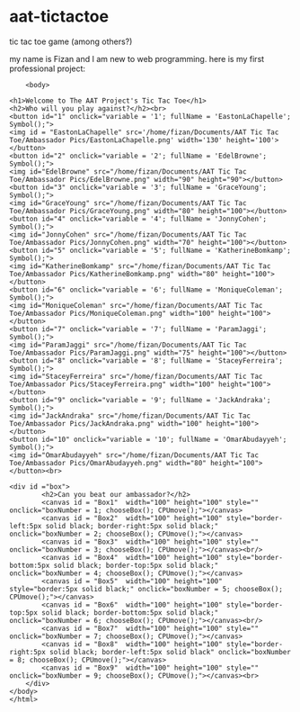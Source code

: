 aat-tictactoe
================

tic tac toe game (among others?)

my name is Fizan and I am new to web programming. here is my first professional project:

<!DOCTYPE HTML>
<html>
<head><link rel="stylesheet" type="text/css" href="ttt.css"/>

<script>

		var a, box, c, context, content, filled, winCombo;
		var turn = 0;
		var playerTurn, CPUturn, sym, variable, fullName, boxNumber, CPUbox, CPUnumber, CPUc, CPUcontext;
		var BoxesFilled = 0;
		window.onload=function()
		{			
			filled = new Array();
			content = new Array();
			winCombo = [[1,2,3],[4,5,6],[7,8,9],[1,4,7],[2,5,8],[3,6,9],[1,5,9],[3,5,7]];

			for(var i = 1; i < 10; i++)
			{
			filled[i] = false;
			content[i] = '';
			}
		}
		
		function Symbol() {
		
			document.getElementById(fullName).src = '/home/fizan/Documents/AAT Tic Tac Toe/Ambassador Pics/O.gif';			
			if (document.getElementById('1').hidden != true) document.getElementById('1').style.visibility = 'hidden';
			if (document.getElementById('2').hidden != true) document.getElementById('2').style.visibility = 'hidden';
			if (document.getElementById('3').hidden != true) document.getElementById('3').style.visibility = 'hidden';
			if (document.getElementById('4').hidden != true) document.getElementById('4').style.visibility = 'hidden';
			if (document.getElementById('5').hidden != true) document.getElementById('5').style.visibility = 'hidden';
			if (document.getElementById('6').hidden != true) document.getElementById('6').style.visibility = 'hidden';
			if (document.getElementById('7').hidden != true) document.getElementById('7').style.visibility = 'hidden';
			if (document.getElementById('8').hidden != true) document.getElementById('8').style.visibility = 'hidden';
			if (document.getElementById('9').hidden != true) document.getElementById('9').style.visibility = 'hidden';
			if (document.getElementById('10').hidden != true) document.getElementById('10').style.visibility = 'hidden';
			}

		function chooseBox()
		{
			
			box = "Box" + boxNumber;
			c = document.getElementById(box);
			context = c.getContext("2d");
		
			if(filled[boxNumber] == false)
			{
				if(turn % 2 == 0)
				{
				content[boxNumber] = 'X';
				var Ximage = new Image();
				Ximage.src = '/home/fizan/Documents/AAT.jpg';
				Ximage.onload = function() {
				context.drawImage(Ximage, -5, 20);
				checkWin(content[boxNumber]);	
				};
				}
				
 				turn++; 
 				playerTurn = !playerTurn; 
 				CPUturn = !CPUturn; 
 				filled[boxNumber] = true; 
 				BoxesFilled++;
				
				if(BoxesFilled >= 9)
				{
					alert("Tie game. You both stink!");
					location.reload(true);
				}
			}
			else if(filled[boxNumber] == true) alert("What are you trying? That space is taken, dummy!");
			else alert("ERROR");
		}
		
		function CPUboxNumber() {
			if (filled[5] == false) return CPUnumber = 5;

			if ((filled[1] == true && (filled[7] == true || filled[9] == true) && filled [4] == true && 
			filled[5] == true && filled[6] == false && filled[8] == false) && (content[1] == content[9] || content[1] == content[7]) && (content[4] == content[5]) && (filled[6] == false)) return CPUnumber = 6;

			if ((filled[1] == true && filled[3] == true && filled[8] == true && filled[2] == true && 
			filled[5] == true) && (content[1] == content[3] && content[3] == content[8] && content[2] == content[5]) && filled[6] == false)
			return CPUnumber == 6;
		
			for (var z = 0; z < 8; z++) {  
				if ((filled[winCombo[z][1]] == true) && (filled[winCombo[z][2]] == true) 
				&& (content[winCombo[z][1]] == content[winCombo[z][2]]) && (filled[winCombo[z][0]] == false)) 
				return CPUnumber = winCombo[z][0];
				else if ((filled[winCombo[z][0]] == true) && (filled[winCombo[z][2]] == true) 
				&& (content[winCombo[z][0]] == content[winCombo[z][2]]) && (filled[winCombo[z][1]] == false)) 
				return CPUnumber = winCombo[z][1];
				else if ((filled[winCombo[z][0]] == true) && (filled[winCombo[z][1]] == true) 
				&& (content[winCombo[z][0]] == content[winCombo[z][1]]) && (filled[winCombo[z][2]] == false)) 
				return CPUnumber = winCombo[z][2];
			} 
			
			if ((filled[1] == true && filled[2] == true) && (content[1] != content[2])) return CPUnumber = 5;
			else if (((filled[1] == true && filled[5] == true && filled[9] == true) && 
			(content[1] == content[9]) && (content[5] != content[9]))
			|| ((filled[3] == true && filled[5] == true && filled[7] == true) &&
			(content[3] == content[7]) && (content[5] != content[7]))) {
			if (filled[4] == false) return CPUnumber = 4;
			else if (filled[6] == false) return CPUnumber = 6;
			} 		
			
			else if (filled[1] == false) return CPUnumber = 1;
			else if (filled[3] == false) return CPUnumber = 3;
			else if (filled[7] == false) return CPUnumber = 7;
			else if (filled[9] == false) return CPUnumber = 9;
			else if (filled[5] == false) return CPUnumber = 5;
		}
		
		function CPUmove() 
		{
			CPUboxNumber();		
			box = "Box" + CPUnumber;
			CPUc = document.getElementById(box);
			CPUcontext = CPUc.getContext("2d");
		
			if(filled[CPUnumber] == false)
			{
				if(turn % 2 != 0)
				{
				content[CPUnumber] = 'O';				
				var Oimage = new Image();
				Oimage.src = '/home/fizan/Documents/AAT Tic Tac Toe/Ambassador Pics/' + fullName + '.png';
				Oimage.onload = function() {
				CPUcontext.drawImage(Oimage, 2.5, 2.5);
				checkWin(content[CPUnumber]);	
				};
				}

 				turn++; 
 				playerTurn = !playerTurn; 
 				CPUturn = !CPUturn; 
 				filled[CPUnumber] = true; 
 				BoxesFilled++;
				
				if(BoxesFilled >= 9)
				{
					alert("Tie game. You both stink!");
					location.reload(true);
				}
			}
		}
			
		function checkWin(symbol)
		{		
			for(var j = 0; j < winCombo.length; j++)
			{
			if(content[winCombo[j][0]] == symbol && content[winCombo[j][1]] == symbol &&
			content[winCombo[j][2]] == symbol)
			{
				alert(symbol + " Wins!");
				location.reload(true);
			}
		}
		}
		
		</script></head>
		<body>

	<h1>Welcome to The AAT Project's Tic Tac Toe</h1>
	<h2>Who will you play against?</h2><br>
	<button id="1" onclick="variable = '1'; fullName = 'EastonLaChapelle'; Symbol();">
	<img id = "EastonLaChapelle" src='/home/fizan/Documents/AAT Tic Tac Toe/Ambassador Pics/EastonLaChapelle.png' width='130' height='100'></button>
	<button id="2" onclick="variable = '2'; fullName = 'EdelBrowne'; Symbol();">
	<img id="EdelBrowne" src="/home/fizan/Documents/AAT Tic Tac Toe/Ambassador Pics/EdelBrowne.png" width="90" height="90"></button>
	<button id="3" onclick="variable = '3'; fullName = 'GraceYoung'; Symbol();">
	<img id="GraceYoung" src="/home/fizan/Documents/AAT Tic Tac Toe/Ambassador Pics/GraceYoung.png" width="80" height="100"></button>
	<button id="4" onclick="variable = '4'; fullName = 'JonnyCohen'; Symbol();">
	<img id="JonnyCohen" src="/home/fizan/Documents/AAT Tic Tac Toe/Ambassador Pics/JonnyCohen.png" width="70" height="100"></button>
	<button id="5" onclick="variable = '5'; fullName = 'KatherineBomkamp'; Symbol();">
	<img id="KatherineBomkamp" src="/home/fizan/Documents/AAT Tic Tac Toe/Ambassador Pics/KatherineBomkamp.png" width="80" height="100"></button>
	<button id="6" onclick="variable = '6'; fullName = 'MoniqueColeman'; Symbol();">
	<img id="MoniqueColeman" src="/home/fizan/Documents/AAT Tic Tac Toe/Ambassador Pics/MoniqueColeman.png" width="100" height="100"></button>
	<button id="7" onclick="variable = '7'; fullName = 'ParamJaggi'; Symbol();">
	<img id="ParamJaggi" src="/home/fizan/Documents/AAT Tic Tac Toe/Ambassador Pics/ParamJaggi.png" width="75" height="100"></button>
	<button id="8" onclick="variable = '8'; fullName = 'StaceyFerreira'; Symbol();">
	<img id="StaceyFerreira" src="/home/fizan/Documents/AAT Tic Tac Toe/Ambassador Pics/StaceyFerreira.png" width="100" height="100"></button>
	<button id="9" onclick="variable = '9'; fullName = 'JackAndraka'; Symbol();">
	<img id="JackAndraka" src="/home/fizan/Documents/AAT Tic Tac Toe/Ambassador Pics/JackAndraka.png" width="100" height="100"></button>	
	<button id="10" onclick="variable = '10'; fullName = 'OmarAbudayyeh'; Symbol();">
	<img id="OmarAbudayyeh" src="/home/fizan/Documents/AAT Tic Tac Toe/Ambassador Pics/OmarAbudayyeh.png" width="80" height="100"></button><br>

	<div id ="box">
			<h2>Can you beat our ambassador?</h2>
			<canvas id = "Box1"  width="100" height="100" style="" onclick="boxNumber = 1; chooseBox(); CPUmove();"></canvas>
			<canvas id = "Box2"  width="100" height="100" style="border-left:5px solid black; border-right:5px solid black;" onclick="boxNumber = 2; chooseBox(); CPUmove();"></canvas>
			<canvas id = "Box3"  width="100" height="100" style="" onclick="boxNumber = 3; chooseBox(); CPUmove();"></canvas><br/>
			<canvas id = "Box4"  width="100" height="100" style="border-bottom:5px solid black; border-top:5px solid black;" onclick="boxNumber = 4; chooseBox(); CPUmove();"></canvas>
			<canvas id = "Box5"  width="100" height="100" style="border:5px solid black;" onclick="boxNumber = 5; chooseBox(); CPUmove();"></canvas>
			<canvas id = "Box6"  width="100" height="100" style="border-top:5px solid black; border-bottom:5px solid black;" onclick="boxNumber = 6; chooseBox(); CPUmove();"></canvas><br/>
			<canvas id = "Box7"  width="100" height="100" style="" onclick="boxNumber = 7; chooseBox(); CPUmove();"></canvas>
			<canvas id = "Box8"  width="100" height="100" style="border-right:5px solid black; border-left:5px solid black" onclick="boxNumber = 8; chooseBox(); CPUmove();"></canvas>
			<canvas id = "Box9"  width="100" height="100" style="" onclick="boxNumber = 9; chooseBox(); CPUmove();"></canvas><br>
		</div>
	</body>
	</html>
